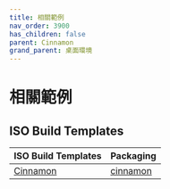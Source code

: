 ```yaml
---
title: 相關範例
nav_order: 3900
has_children: false
parent: Cinnamon
grand_parent: 桌面環境
---
```



# 相關範例


## ISO Build Templates

| ISO Build Templates | Packaging |
| --- | --- |
| [Cinnamon](https://github.com/samwhelp/ezarcher-adjustment/tree/main/project/ezarcher-adjustment-system/ezarcher-adjustment-iso-profile/recipe/template/20221030/adjust/Templates/Cinn-20221030) | [cinnamon](https://github.com/samwhelp/ezarcher-adjustment/tree/main/project/ezarcher-adjustment-system/ezarcher-adjustment-packaging/pack/core/de/cinnamon) |
